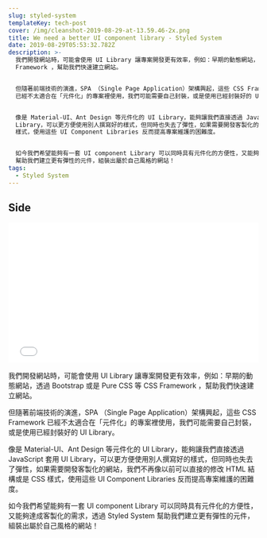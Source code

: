 ```yaml
---
slug: styled-system
templateKey: tech-post
cover: /img/cleanshot-2019-08-29-at-13.59.46-2x.png
title: We need a better UI component library - Styled System
date: 2019-08-29T05:53:32.782Z
description: >-
  我們開發網站時，可能會使用 UI Library 讓專案開發更有效率，例如：早期的動態網站，透過 Bootstrap 或是 Pure CSS 等 CSS
  Framework ，幫助我們快速建立網站。


  但隨著前端技術的演進，SPA （Single Page Application）架構興起，這些 CSS Framework
  已經不太適合在「元件化」的專案裡使用，我們可能需要自己封裝，或是使用已經封裝好的 UI Library。


  像是 Material-UI、Ant Design 等元件化的 UI Library，能夠讓我們直接透過 JavaScript 套用 UI
  Library，可以更方便使用別人撰寫好的樣式，但同時也失去了彈性，如果需要開發客製化的網站，我們不再像以前可以直接的修改 HTML 結構或是 CSS
  樣式，使用這些 UI Component Libraries 反而提高專案維護的困難度。


  如今我們希望能夠有一套 UI component Library 可以同時具有元件化的方便性，又能夠達成客製化的需求，透過 Styled System
  幫助我們建立更有彈性的元件，組裝出屬於自己風格的網站！
tags:
  - Styled System
---
```

## Side

<div style="left: 0; width: 100%; height: 0; position: relative; padding-bottom: 56.1972%;"><iframe src="//speakerdeck.com/player/d19639e8f6744ffa834c67f4640f815c" style="border: 0; top: 0; left: 0; width: 100%; height: 100%; position: absolute;" allowfullscreen scrolling="no" allow="encrypted-media"></iframe></div>


我們開發網站時，可能會使用 UI Library 讓專案開發更有效率，例如：早期的動態網站，透過 Bootstrap 或是 Pure CSS 等 CSS Framework ，幫助我們快速建立網站。

但隨著前端技術的演進，SPA （Single Page Application）架構興起，這些 CSS Framework 已經不太適合在「元件化」的專案裡使用，我們可能需要自己封裝，或是使用已經封裝好的 UI Library。

像是 Material-UI、Ant Design 等元件化的 UI Library，能夠讓我們直接透過 JavaScript 套用 UI Library，可以更方便使用別人撰寫好的樣式，但同時也失去了彈性，如果需要開發客製化的網站，我們不再像以前可以直接的修改 HTML 結構或是 CSS 樣式，使用這些 UI Component Libraries 反而提高專案維護的困難度。

如今我們希望能夠有一套 UI component Library 可以同時具有元件化的方便性，又能夠達成客製化的需求，透過 Styled System 幫助我們建立更有彈性的元件，組裝出屬於自己風格的網站！

